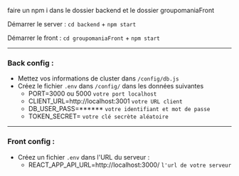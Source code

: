 
faire un npm i dans le dossier backend et le dossier groupomaniaFront 


Démarrer le server : `cd backend` + `npm start`

Démarrer le front : `cd groupomaniaFront` + `npm start`

_____________________________

### Back config :

* Mettez vos informations de cluster dans `/config/db.js`
* Créez le fichier `.env` dans `/config/` dans les données suivantes
   - PORT=3000 ou 5000 `votre port localhost`
   - CLIENT_URL=http://localhost:3001 `votre URL client`
   - DB_USER_PASS=****** `votre identifiant et mot de passe`
   - TOKEN_SECRET= `votre clé secrète aléatoire`
_________________________
  
### Front config : 
* Créez un fichier `.env` dans l'URL du serveur :
   - REACT_APP_API_URL=http://localhost:3000/ `l'url de votre serveur`




  

